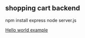 ## shopping cart backend

npm install express
node server.js

[Hello world example](https://expressjs.com/en/starter/hello-world.html)
